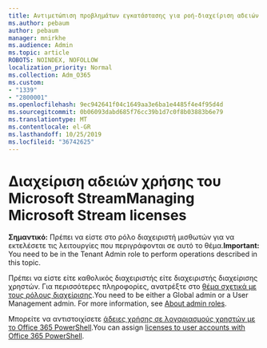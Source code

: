```yaml
---
title: Αντιμετώπιση προβλημάτων εγκατάστασης για ροή-διαχείριση αδειών ροής
ms.author: pebaum
author: pebaum
manager: mnirkhe
ms.audience: Admin
ms.topic: article
ROBOTS: NOINDEX, NOFOLLOW
localization_priority: Normal
ms.collection: Adm_O365
ms.custom:
- "1339"
- "2800001"
ms.openlocfilehash: 9ec942641f04c1649aa3e6ba1e4485f4e4f95d4d
ms.sourcegitcommit: 0b06093dabd685f76cc39b1d7c0f8b03883b6e79
ms.translationtype: MT
ms.contentlocale: el-GR
ms.lasthandoff: 10/25/2019
ms.locfileid: "36742625"
---
```

# <a name="managing-microsoft-stream-licenses"></a><span data-ttu-id="0785d-102">Διαχείριση αδειών χρήσης του Microsoft Stream</span><span class="sxs-lookup"><span data-stu-id="0785d-102">Managing Microsoft Stream licenses</span></span>

<span data-ttu-id="0785d-103">**Σημαντικό:** Πρέπει να είστε στο ρόλο διαχειριστή μισθωτών για να εκτελέσετε τις λειτουργίες που περιγράφονται σε αυτό το θέμα.</span><span class="sxs-lookup"><span data-stu-id="0785d-103">**Important:** You need to be in the Tenant Admin role to perform operations described in this topic.</span></span>

<span data-ttu-id="0785d-104">Πρέπει να είστε είτε καθολικός διαχειριστής είτε διαχειριστής διαχείρισης χρηστών. Για περισσότερες πληροφορίες, ανατρέξτε στο [θέμα σχετικά με τους ρόλους διαχείρισης](https://docs.microsoft.com/office365/admin/add-users/about-admin-roles).</span><span class="sxs-lookup"><span data-stu-id="0785d-104">You need to be either a Global admin or a User Management admin. For more information, see [About admin roles](https://docs.microsoft.com/office365/admin/add-users/about-admin-roles).</span></span>

<span data-ttu-id="0785d-105">Μπορείτε να αντιστοιχίσετε [άδειες χρήσης σε λογαριασμούς χρηστών με το Office 365 PowerShell](https://go.microsoft.com/fwlink/p/?linkid=850410).</span><span class="sxs-lookup"><span data-stu-id="0785d-105">You can assign [licenses to user accounts with Office 365 PowerShell](https://go.microsoft.com/fwlink/p/?linkid=850410).</span></span>
